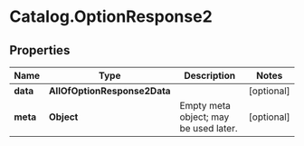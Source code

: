 # Catalog.OptionResponse2

## Properties
Name | Type | Description | Notes
------------ | ------------- | ------------- | -------------
**data** | **AllOfOptionResponse2Data** |  | [optional] 
**meta** | **Object** | Empty meta object; may be used later. | [optional] 
